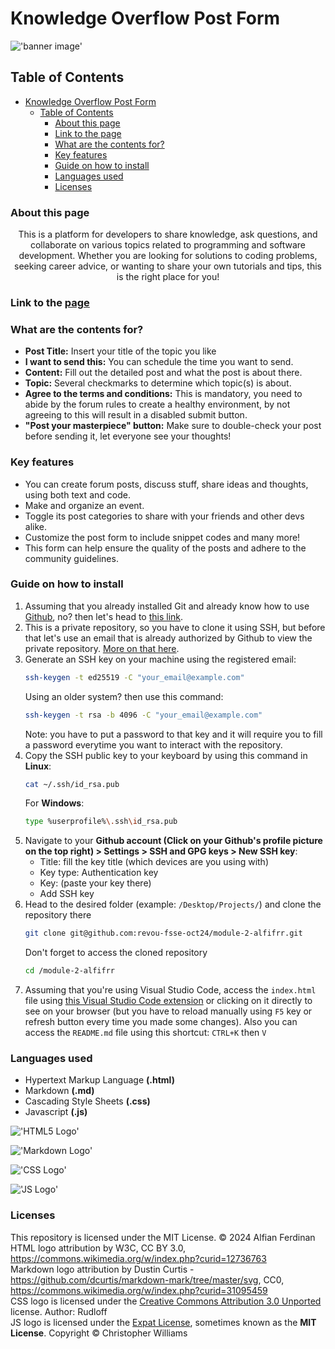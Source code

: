 # Knowledge Overflow Post Form

!['banner image'](https://images.unsplash.com/photo-1519692933481-e162a57d6721?fm=jpg&q=60&w=3000&ixlib=rb-4.0.3&ixid=M3wxMjA3fDB8MHxzZWFyY2h8MTV8fHJhaW58ZW58MHx8MHx8fDA%3D)

## Table of Contents

- [Knowledge Overflow Post Form](#knowledge-overflow-post-form)
  - [Table of Contents](#table-of-contents)
    - [About this page](#about-this-page)
    - [Link to the page](#link-to-the-page)
    - [What are the contents for?](#what-are-the-contents-for)
    - [Key features](#key-features)
    - [Guide on how to install](#guide-on-how-to-install)
    - [Languages used](#languages-used)
    - [Licenses](#licenses)

### About this page

<div align="center">This is a platform for developers to share knowledge, ask questions, and collaborate on various topics related to programming and software development. Whether you are looking for solutions to coding problems, seeking career advice, or wanting to share your own tutorials and tips, this is the right place for you!</div>

### Link to the [page](https://alfifrr.github.io/deploy-final-checkpoint/)

### What are the contents for?

- **Post Title:** Insert your title of the topic you like
- **I want to send this:** You can schedule the time you want to send.
- **Content:** Fill out the detailed post and what the post is about there.
- **Topic:** Several checkmarks to determine which topic(s) is about.
- **Agree to the terms and conditions:** This is mandatory, you need to abide by the forum rules to create a healthy environment, by not agreeing to this will result in a disabled submit button.
- **"Post your masterpiece" button:** Make sure to double-check your post before sending it, let everyone see your thoughts!

### Key features

- You can create forum posts, discuss stuff, share ideas and thoughts, using both text and code.
- Make and organize an event.
- Toggle its post categories to share with your friends and other devs alike.
- Customize the post form to include snippet codes and many more!
- This form can help ensure the quality of the posts and adhere to the community guidelines.

### Guide on how to install

1. Assuming that you already installed Git and already know how to use [Github](https://www.w3schools.com/whatis/whatis_github.asp), no? then let's head to [this link](https://git-scm.com/book/en/v2/Getting-Started-Installing-Git).
2. This is a private repository, so you have to clone it using SSH, but before that let's use an email that is already authorized by Github to view the private repository. [More on that here](https://leangaurav.medium.com/setup-ssh-key-with-git-github-clone-private-repo-using-ssh-d983ab7bb956).
3. Generate an SSH key on your machine using the registered email:
   ```bash
   ssh-keygen -t ed25519 -C "your_email@example.com"
   ```
   Using an older system? then use this command:
   ```bash
   ssh-keygen -t rsa -b 4096 -C "your_email@example.com"
   ```
   Note: you have to put a password to that key and it will require you to fill a password everytime you want to interact with the repository.
4. Copy the SSH public key to your keyboard by using this command in **Linux**:
   ```bash
   cat ~/.ssh/id_rsa.pub
   ```
   For **Windows**:
   ```bash
   type %userprofile%\.ssh\id_rsa.pub
   ```
5. Navigate to your **Github account (Click on your Github's profile picture on the top right) > Settings > SSH and GPG keys > New SSH key**:
   - Title: fill the key title (which devices are you using with)
   - Key type: Authentication key
   - Key: (paste your key there)
   - Add SSH key
6. Head to the desired folder (example: `/Desktop/Projects/`) and clone the repository there
   ```bash
   git clone git@github.com:revou-fsse-oct24/module-2-alfifrr.git
   ```
   Don't forget to access the cloned repository
   ```bash
   cd /module-2-alfifrr
   ```
7. Assuming that you're using Visual Studio Code, access the `index.html` file using [this Visual Studio Code extension](https://marketplace.visualstudio.com/items?itemName=ritwickdey.LiveServer) or clicking on it directly to see on your browser (but you have to reload manually using `F5` key or refresh button every time you made some changes). Also you can access the `README.md` file using this shortcut: `CTRL+K` then `V`

### Languages used

- Hypertext Markup Language **(.html)**
- Markdown **(.md)**
- Cascading Style Sheets **(.css)**
- Javascript **(.js)**

!['HTML5 Logo'](https://upload.wikimedia.org/wikipedia/commons/thumb/6/61/HTML5_logo_and_wordmark.svg/800px-HTML_logo_and_wordmark.svg.png)

!['Markdown Logo'](https://upload.wikimedia.org/wikipedia/commons/thumb/4/48/Markdown-mark.svg/1024px-Markdown-mark.svg.png)

!['CSS Logo'](https://upload.wikimedia.org/wikipedia/commons/thumb/d/d5/CSS3_logo_and_wordmark.svg/363px-CSS3_logo_and_wordmark.svg.png)

!['JS Logo'](https://upload.wikimedia.org/wikipedia/commons/thumb/6/6a/JavaScript-logo.png/240px-JavaScript-logo.png)

### Licenses

This repository is licensed under the MIT License. &copy; 2024 Alfian Ferdinan  
HTML logo attribution by W3C, CC BY 3.0, https://commons.wikimedia.org/w/index.php?curid=12736763  
Markdown logo attribution by Dustin Curtis - https://github.com/dcurtis/markdown-mark/tree/master/svg, CC0, https://commons.wikimedia.org/w/index.php?curid=31095459  
CSS logo is licensed under the [Creative Commons Attribution 3.0 Unported](https://en.wikipedia.org/wiki/en:Creative_Commons) license. Author: Rudloff  
JS logo is licensed under the [Expat License](https://commons.wikimedia.org/wiki/Category:Expat/MIT_License), sometimes known as the **MIT License**. Copyright © Christopher Williams
